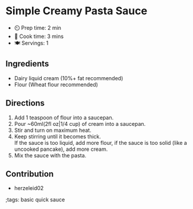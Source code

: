 # Simple Creamy Pasta Sauce

- ⏲️  Prep time: 2 min
- 🍳  Cook time: 3 mins
- 🍽️  Servings: 1

## Ingredients

- Dairy liquid cream (10%+ fat recommended)
- Flour (Wheat flour recommended)

## Directions

 1. Add 1 teaspoon of flour into a saucepan.
 2. Pour ~60ml(2fl oz|1/4 cup) of cream into a saucepan.
 3. Stir and turn on maximum heat.
 4. Keep stirring until it becomes thick.  
 If the sauce is too liquid, add more flour, if the sauce is too solid (like a uncooked pancake), add more cream.
 5. Mix the sauce with the pasta.

## Contribution

- herzeleid02

;tags: basic quick sauce 






